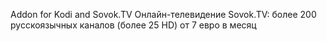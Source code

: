 Addon for Kodi and Sovok.TV
 Онлайн-телевидение Sovok.TV: более 200 русскоязычных каналов (более 25 HD) от 7 евро в месяц